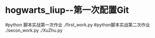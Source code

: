 # hogwarts_liup--第一次配置Git
#python 脚本实战第一次作业
./first_work.py
#python脚本实战第二次作业
./secon_work.py
./XuZhu.py
